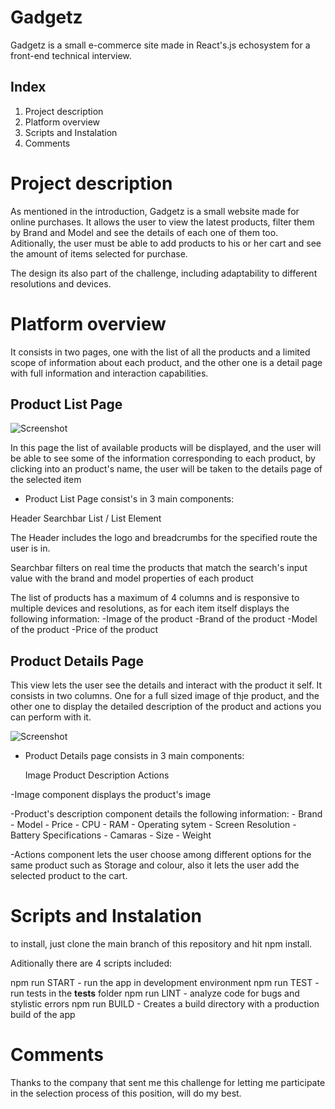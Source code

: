 # Gadgetz   

Gadgetz is a small e-commerce site made in React's.js echosystem for a front-end technical interview. 

## Index

1. Project description
2. Platform overview
3. Scripts and Instalation
4. Comments

# Project description

 As mentioned in the introduction, Gadgetz is a small website made for online purchases. It allows the user to view the latest products, filter them by Brand and Model and see the details of each one of them too. Aditionally, the user must be able to add products to his or her cart and see the amount of items selected for purchase.

  The design its also part of the challenge, including adaptability to different resolutions and devices. 


# Platform overview 

It consists in two pages, one with the list of all the products and a limited scope of information about each product, and the other one is a detail page with full information and interaction capabilities.

## Product List Page
![Screenshot](./screenshoots/PLP.jpeg)

In this page the list of available products will be displayed, and the user will be able to see some of the information corresponding to each product, by clicking into an product's name, the user will be taken to the details page of the selected item

- Product List Page consist's in 3 main components:

Header
Searchbar
List / List Element


The Header includes the logo and breadcrumbs for the specified route the user is in.

Searchbar filters on real time the products that match the search's input value with the brand and model properties of each product

The list of products has a maximum of 4 columns and is responsive to multiple devices and resolutions, as for each item itself displays the following information:
    -Image of the product
    -Brand of the product
    -Model of the product
    -Price of the product

## Product Details Page

 This view lets the user see the details and interact with the product it self.
 It consists in two columns. 
 One for a full sized image of thje product, and the other one to display the detailed description of the product and actions you can perform with it. 

![Screenshot](./screenshoots/PDP.jpeg)

- Product Details page consists in 3 main components:

    Image
    Product Description
    Actions

-Image component displays the product's image

-Product's description component details the following information:
    - Brand
    - Model
    - Price
    - CPU
    - RAM
    - Operating sytem
    - Screen Resolution
    - Battery Specifications
    - Camaras
    - Size
    - Weight

-Actions component lets the user choose among different options for the same product such as Storage and colour, also it lets the user add the selected product to the cart.





# Scripts and Instalation

to install, just clone the main branch of this repository and hit npm install.

 Aditionally there are 4 scripts included:

npm run START - run the app in development environment
npm run TEST  - run tests in the __tests__ folder
npm run LINT  - analyze code for bugs and stylistic errors
npm run BUILD - Creates a build directory with a production build of the app


# Comments

 Thanks to the company that sent me this challenge for letting me participate in the selection process of this position, will do my best.



